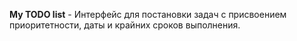 <b>My TODO list</b> - Интерфейс для постановки задач с присвоением приоритетности, даты и крайних сроков выполнения.  
